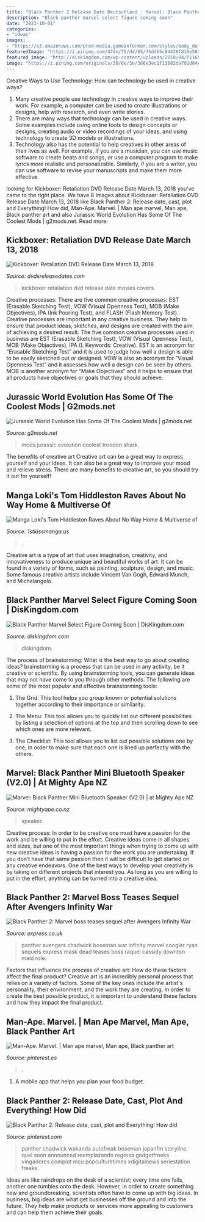 ```yaml
---
title: "Black Panther 2 Release Date Deutschland : Marvel: Black Panther Mini Bluetooth Speaker (v2.0)"
description: "Black panther marvel select figure coming soon"
date: "2023-10-01"
categories:
- "ideas"
images:
- "https://s3.amazonaws.com/prod-media.gameinformer.com/styles/body_default/s3/2020/07/16/af6c7200/untitled2.jpg"
featuredImage: "https://i.pinimg.com/474x/75/dd/65/75dd65c84436f819e581082a437b79e2--fade-to-black-the-black.jpg"
featured_image: "http://diskingdom.com/wp-content/uploads/2018/04/P1160468.jpg"
image: "https://i.pinimg.com/originals/38/6e/3e/386e3ec1f13882da701d84e9a0259c8a.jpg"
---
```



Creative Ways to Use Technology: How can technology be used in creative ways?
1. Many creative people use technology in creative ways to improve their work. For example, a computer can be used to create illustrations or designs, help with research, and even write stories.
2. There are many ways that technology can be used in creative ways. Some examples include using online tools to design concepts or designs, creating audio or video recordings of your ideas, and using technology to create 3D models or illustrations.
3. Technology also has the potential to help creatives in other areas of their lives as well. For example, if you are a musician, you can use music software to create beats and songs, or use a computer program to make lyrics more realistic and personalizable. Similarly, if you are a writer, you can use software to revise your manuscripts and make them more effective. 
	

		
looking for Kickboxer: Retaliation DVD Release Date March 13, 2018 you've came to the right place. We have 8 Images about Kickboxer: Retaliation DVD Release Date March 13, 2018 like Black Panther 2: Release date, cast, plot and Everything! How did, Man-Ape. Marvel. | Man ape marvel, Man ape, Black panther art and also Jurassic World Evolution Has Some Of The Coolest Mods | g2mods.net. Read more:
		
    
## Kickboxer: Retaliation DVD Release Date March 13, 2018

<img loading=lazy src="https://www.dvdsreleasedates.com/covers/kickboxer-retaliation-dvd-cover-66.jpg" onerror="this.onerror=null;this.src='https://tse2.mm.bing.net/th?id=OIP.6kYJC0FvqiamthfCmA2RWQHaKj&amp;pid=15.1';" alt="Kickboxer: Retaliation DVD Release Date March 13, 2018">

_Source: dvdsreleasedates.com_

>kickboxer retaliation dvd release date movies covers. 

	

Creative processes: There are five common creative processes: EST (Erasable Sketching Test), VOW (Visual Openness Test), MOB (Make Objectives), IPA (Ink Pouring Test), and FLASH (Flash Memory Test).
Creative processes are important in any creative business. They help to ensure that product ideas, sketches, and designs are created with the aim of achieving a desired result. The five common creative processes used in business are EST (Erasable Sketching Test), VOW (Visual Openness Test), MOB (Make Objectives), IPA (I. Keywords: Creative).
 EST is an acronym for “Erasable Sketching Test” and it is used to judge how well a design is able to be easily sketched out or designed. VOW is also an acronym for “Visual Openness Test” and it assesses how well a design can be seen by others. MOB is another acronym for “Make Objectives” and it helps to ensure that all products have objectives or goals that they should achieve.

    
## Jurassic World Evolution Has Some Of The Coolest Mods | G2mods.net

<img loading=lazy src="https://s3.amazonaws.com/prod-media.gameinformer.com/styles/body_default/s3/2020/07/16/af6c7200/untitled2.jpg" onerror="this.onerror=null;this.src='https://tse2.mm.bing.net/th?id=OIP.Yyd86vzBljIz_O82ZpLJoQHaD3&amp;pid=15.1';" alt="Jurassic World Evolution Has Some Of The Coolest Mods | g2mods.net">

_Source: g2mods.net_

>mods jurassic evolution coolest troodon shark. 

	

The benefits of creative art
Creative art can be a great way to express yourself and your ideas. It can also be a great way to improve your mood and relieve stress. There are many benefits to creative art, so you should try it out for yourself!

    
## Manga Loki&#039;s Tom Hiddleston Raves About No Way Home &amp; Multiverse Of

<img loading=lazy src="https://static1.srcdn.com/wordpress/wp-content/uploads/2022/08/Fantastic-4-MCU-Logo.jpg" onerror="this.onerror=null;this.src='https://tse3.mm.bing.net/th?id=OIP.jD3N-nSkkO39Td13gmGMTwHaLH&amp;pid=15.1';" alt="Manga Loki&#039;s Tom Hiddleston Raves About No Way Home &amp; Multiverse of">

_Source: 1stkissmanga.us_

>. 

	

Creative art is a type of art that uses imagination, creativity, and innovativeness to produce unique and beautiful works of art. It can be found in a variety of forms, such as painting, sculpture, design, and music. Some famous creative artists include Vincent Van Gogh, Edward Munch, and Michelangelo.

    
## Black Panther Marvel Select Figure Coming Soon | DisKingdom.com

<img loading=lazy src="http://diskingdom.com/wp-content/uploads/2018/04/P1160468.jpg" onerror="this.onerror=null;this.src='https://tse1.mm.bing.net/th?id=OIP.hti8_i1QproMfERK2GDYyQHaFj&amp;pid=15.1';" alt="Black Panther Marvel Select Figure Coming Soon | DisKingdom.com">

_Source: diskingdom.com_

>diskingdom. 

	

The process of brainstorming: What is the best way to go about creating ideas?
brainstorming is a process that can be used in any activity, be it creative or scientific. By using brainstorming tools, you can generate ideas that may not have come to you through other methods. The following are some of the most popular and effective brainstorming tools:
1. The Grid: This tool helps you group known or potential solutions together according to their importance or similarity.

2. The Menu: This tool allows you to quickly list out different possibilities by listing a selection of options at the top and then scrolling down to see which ones are more relevant.

3. The Checklist: This tool allows you to list out possible solutions one by one, in order to make sure that each one is lined up perfectly with the others.

    
## Marvel: Black Panther Mini Bluetooth Speaker (V2.0) | At Mighty Ape NZ

<img loading=lazy src="https://d3fa68hw0m2vcc.cloudfront.net/585/203533304.jpeg" onerror="this.onerror=null;this.src='https://tse1.mm.bing.net/th?id=OIP.TuajjgLPZ8kHuBKj3Yo10QHaLG&amp;pid=15.1';" alt="Marvel: Black Panther Mini Bluetooth Speaker (V2.0) | at Mighty Ape NZ">

_Source: mightyape.co.nz_

>speaker. 

	

Creative process: In order to be creative one must have a passion for the work and be willing to put in the effort.
Creative ideas come in all shapes and sizes, but one of the most important things when trying to come up with new creative ideas is having a passion for the work you are undertaking. If you don’t have that same passion then it will be difficult to get started on any creative endeavors. One of the best ways to develop your creativity is by taking on different projects that interest you. As long as you are willing to put in the effort, anything can be turned into a creative idea.

    
## Black Panther 2: Marvel Boss Teases Sequel After Avengers Infinity War

<img loading=lazy src="https://cdn.images.express.co.uk/img/dynamic/36/590x/black-panther-2-chadwick-boseman-919867.jpg" onerror="this.onerror=null;this.src='https://tse3.mm.bing.net/th?id=OIP.36xsm4PPGgFQkYHB1bWoJAHaEZ&amp;pid=15.1';" alt="Black Panther 2: Marvel boss teases sequel after Avengers Infinity War">

_Source: express.co.uk_

>panther avengers chadwick boseman war infinity marvel coogler ryan sequels express mask dead teases boss raquel cassidy downton maid role. 

	

Factors that influence the process of creative art: How do these factors affect the final product?
Creative art is an incredibly personal process that relies on a variety of factors. Some of the key ones include the artist's personality, their environment, and the work they are creating. In order to create the best possible product, it is important to understand these factors and how they impact the final product.

    
## Man-Ape. Marvel. | Man Ape Marvel, Man Ape, Black Panther Art

<img loading=lazy src="https://i.pinimg.com/474x/75/dd/65/75dd65c84436f819e581082a437b79e2--fade-to-black-the-black.jpg" onerror="this.onerror=null;this.src='https://tse4.mm.bing.net/th?id=OIP.olNKhIM6MXBUcTvZDtEfiQAAAA&amp;pid=15.1';" alt="Man-Ape. Marvel. | Man ape marvel, Man ape, Black panther art">

_Source: pinterest.es_

>. 

	

1. A mobile app that helps you plan your food budget.

    
## Black Panther 2: Release Date, Cast, Plot And Everything! How Did

<img loading=lazy src="https://i.pinimg.com/originals/38/6e/3e/386e3ec1f13882da701d84e9a0259c8a.jpg" onerror="this.onerror=null;this.src='https://tse3.mm.bing.net/th?id=OIP.T0FfmYUtCKjgrZoJ03Hi6wHaEK&amp;pid=15.1';" alt="Black Panther 2: Release date, cast, plot and Everything! How did">

_Source: pinterest.com_

>panther chadwick wakanda autofreak boseman japanfm storyline quel soon announced reemplazando regresa gadgetfreeks vingadores complot mcu popculturetimes xdigitalnews seriestation freeks. 

	

Ideas are like raindrops on the desk of a scientist; every time one falls, another one tumbles onto the desk. However, in order to create something new and groundbreaking, scientists often have to come up with big ideas. In business, big ideas are what get businesses off the ground and into the future. They help make products or services more appealing to customers and can help them achieve their goals.

